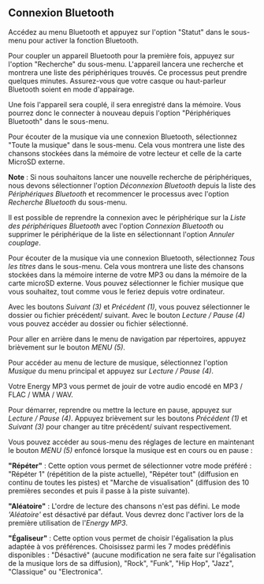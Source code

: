 ## Connexion Bluetooth

Accédez au menu Bluetooth et appuyez sur l'option "Statut" dans le sous-menu pour activer la fonction Bluetooth. 

Pour coupler un appareil Bluetooth pour la première fois, appuyez sur l'option "Recherche" du sous-menu. L'appareil lancera une recherche et montrera une liste des périphériques trouvés. Ce processus peut prendre quelques minutes. Assurez-vous que votre casque ou haut-parleur Bluetooth soient en mode d'appairage. 

Une fois l'appareil sera couplé, il sera enregistré dans la mémoire. Vous pourrez donc le connecter à nouveau depuis l'option "Périphériques Bluetooth" dans le sous-menu. 

Pour écouter de la musique via une connexion Bluetooth, sélectionnez "Toute la musique" dans le sous-menu. Cela vous montrera une liste des chansons stockées dans la mémoire de votre lecteur et celle de la carte MicroSD externe.

**Note** : Si nous souhaitons lancer une nouvelle recherche de périphériques, nous devons sélectionner l'option *Déconnexion Bluetooth* depuis la liste des *Périphériques Bluetooth* et recommencer le processus avec l'option *Recherche Bluetooth* du sous-menu.

Il est possible de reprendre la connexion avec le périphérique sur la *Liste des périphériques Bluetooth* avec l'option *Connexion Bluetooth* ou supprimer le périphérique de la liste en sélectionnant l'option *Annuler couplage*.

Pour écouter de la musique via une connexion Bluetooth, sélectionnez *Tous les titres* dans le sous-menu. Cela vous montrera une liste des chansons stockées dans la mémoire interne de votre MP3 ou dans la mémoire de la carte microSD externe. Vous pouvez sélectionner le fichier musique que vous souhaitez, tout comme vous le feriez depuis votre ordinateur.

Avec les boutons *Suivant (3)* et *Précédent (1)*, vous pouvez sélectionner le dossier ou fichier précédent/ suivant. Avec le bouton *Lecture / Pause (4)* vous pouvez accéder au dossier ou fichier sélectionné.

Pour aller en arrière dans le menu de navigation par répertoires, appuyez brièvement sur le bouton *MENU (5)*.

Pour accéder au menu de lecture de musique, sélectionnez l'option *Musique* du menu principal et appuyez sur *Lecture / Pause (4)*.

Votre Energy MP3 vous permet de jouir de votre audio encodé en MP3 / FLAC / WMA / WAV. 

Pour démarrer, reprendre ou mettre la lecture en pause, appuyez sur *Lecture / Pause (4)*. Appuyez brièvement sur les boutons *Précédent (1)* et *Suivant (3)* pour changer au titre précédent/ suivant respectivement.

Vous pouvez accéder au sous-menu des réglages de lecture en maintenant le bouton *MENU (5)* enfoncé lorsque la musique est en cours ou en pause :

**"Répéter"** : 
Cette option vous permet de sélectionner votre mode préféré : "Répéter 1" (répétition de la piste actuelle), "Répéter tout" (diffusion en continu de toutes les pistes) et "Marche de visualisation" (diffusion des 10 premières secondes et puis il passe à la piste suivante).


**"Aléatoire"** : 
L'ordre de lecture des chansons n'est pas défini. Le mode *'Aléatoire'* est désactivé par défaut. Vous devrez donc l'activer lors de la première utilisation de l'*Energy MP3*.


**"Égaliseur"** :
Cette option vous permet de choisir l'égalisation la plus adaptée à vos préférences. Choisissez parmi les 7 modes prédéfinis disponibles : "Désactivé" (aucune modification ne sera faite sur l'égalisation de la musique lors de sa diffusion), "Rock", "Funk", "Hip Hop", "Jazz", "Classique" ou "Electronica". 
